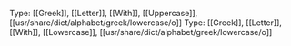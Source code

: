 Type: [[Greek]], [[Letter]], [[With]], [[Uppercase]], [[usr/share/dict/alphabet/greek/lowercase/ο]]
Type: [[Greek]], [[Letter]], [[With]], [[Lowercase]], [[usr/share/dict/alphabet/greek/lowercase/ο]]
